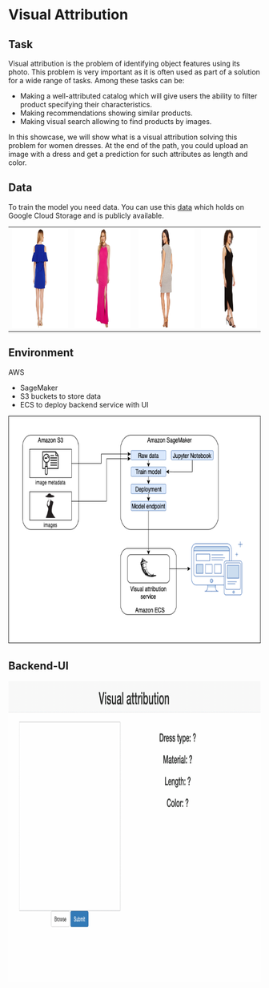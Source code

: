 # Visual Attribution
## Task
Visual attribution is the problem of identifying object features using its photo.
This problem is very important as it is often used as part of a solution for a wide range of tasks. 
Among these tasks can be:

* Making a well-attributed catalog which will give users the ability to filter product specifying their characteristics.
* Making recommendations showing similar products.
* Making visual search allowing to find products by images.

In this showcase, we will show what is a visual attribution solving this problem for women dresses. 
At the end of the path, you could upload an image with a dress and get a prediction for such attributes as length and color.
## Data
To train the model you need data. You can use this
[data](https://storage.googleapis.com/dell-ml-datasets/visual-attribution/data.tar.gz)
which holds on Google Cloud Storage and is publicly available.

<table>
  <tr>
    <td><img src='assets/testdata/test-1.jpg' width="200" height="200"/></td>
    <td><img src='assets/testdata/test-2.jpg' width="200" height="200"/></td>
    <td><img src='assets/testdata/test-3.jpg' width="200" height="200"/></td>
    <td><img src='assets/testdata/test-4.jpg' width="200" height="200"/></td>
  </tr>
</table>


## Environment
AWS
* SageMaker
* S3 buckets to store data
* ECS to deploy backend service with UI

<img src='assets/aws-design.png' width="600" height="455"/>

## Backend-UI

<img src='assets/animation.gif' width="900" height="600"/>